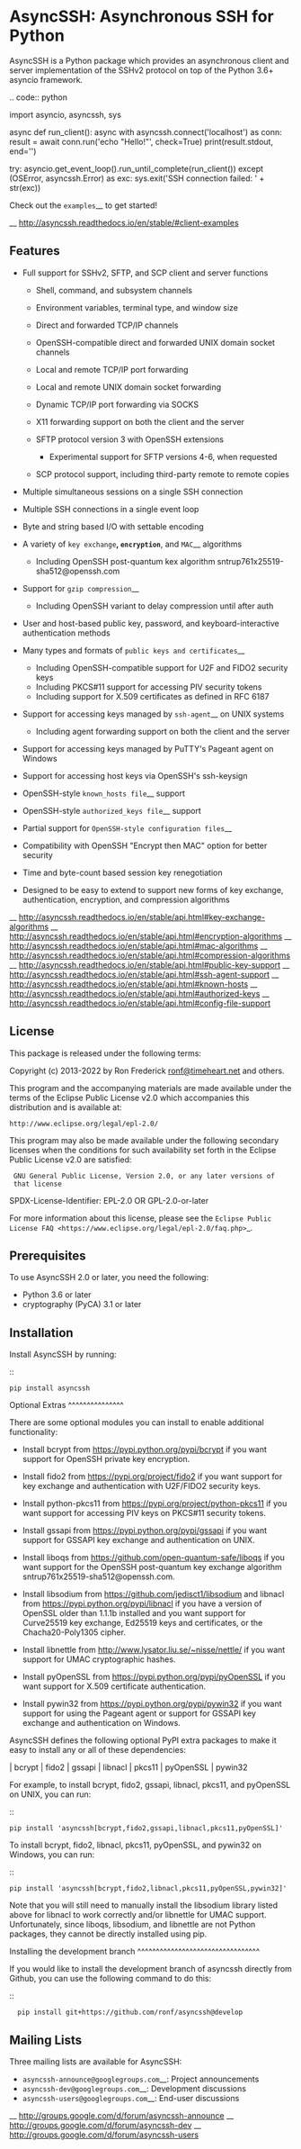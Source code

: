 AsyncSSH: Asynchronous SSH for Python
=====================================

AsyncSSH is a Python package which provides an asynchronous client and
server implementation of the SSHv2 protocol on top of the Python 3.6+
asyncio framework.

.. code:: python

  import asyncio, asyncssh, sys

  async def run_client():
      async with asyncssh.connect('localhost') as conn:
          result = await conn.run('echo "Hello!"', check=True)
          print(result.stdout, end='')

  try:
      asyncio.get_event_loop().run_until_complete(run_client())
  except (OSError, asyncssh.Error) as exc:
      sys.exit('SSH connection failed: ' + str(exc))

Check out the `examples`__ to get started!

__ http://asyncssh.readthedocs.io/en/stable/#client-examples

Features
--------

* Full support for SSHv2, SFTP, and SCP client and server functions

  * Shell, command, and subsystem channels
  * Environment variables, terminal type, and window size
  * Direct and forwarded TCP/IP channels
  * OpenSSH-compatible direct and forwarded UNIX domain socket channels
  * Local and remote TCP/IP port forwarding
  * Local and remote UNIX domain socket forwarding
  * Dynamic TCP/IP port forwarding via SOCKS
  * X11 forwarding support on both the client and the server
  * SFTP protocol version 3 with OpenSSH extensions

    * Experimental support for SFTP versions 4-6, when requested

  * SCP protocol support, including third-party remote to remote copies

* Multiple simultaneous sessions on a single SSH connection
* Multiple SSH connections in a single event loop
* Byte and string based I/O with settable encoding
* A variety of `key exchange`__, `encryption`__, and `MAC`__ algorithms

  * Including OpenSSH post-quantum kex algorithm
    sntrup761x25519-sha512\@openssh.com

* Support for `gzip compression`__

  * Including OpenSSH variant to delay compression until after auth

* User and host-based public key, password, and keyboard-interactive
  authentication methods

* Many types and formats of `public keys and certificates`__

  * Including OpenSSH-compatible support for U2F and FIDO2 security keys
  * Including PKCS#11 support for accessing PIV security tokens
  * Including support for X.509 certificates as defined in RFC 6187

* Support for accessing keys managed by `ssh-agent`__ on UNIX systems

  * Including agent forwarding support on both the client and the server

* Support for accessing keys managed by PuTTY's Pageant agent on Windows
* Support for accessing host keys via OpenSSH's ssh-keysign
* OpenSSH-style `known_hosts file`__ support
* OpenSSH-style `authorized_keys file`__ support
* Partial support for `OpenSSH-style configuration files`__
* Compatibility with OpenSSH "Encrypt then MAC" option for better security
* Time and byte-count based session key renegotiation
* Designed to be easy to extend to support new forms of key exchange,
  authentication, encryption, and compression algorithms

__ http://asyncssh.readthedocs.io/en/stable/api.html#key-exchange-algorithms
__ http://asyncssh.readthedocs.io/en/stable/api.html#encryption-algorithms
__ http://asyncssh.readthedocs.io/en/stable/api.html#mac-algorithms
__ http://asyncssh.readthedocs.io/en/stable/api.html#compression-algorithms
__ http://asyncssh.readthedocs.io/en/stable/api.html#public-key-support
__ http://asyncssh.readthedocs.io/en/stable/api.html#ssh-agent-support
__ http://asyncssh.readthedocs.io/en/stable/api.html#known-hosts
__ http://asyncssh.readthedocs.io/en/stable/api.html#authorized-keys
__ http://asyncssh.readthedocs.io/en/stable/api.html#config-file-support

License
-------

This package is released under the following terms:

  Copyright (c) 2013-2022 by Ron Frederick <ronf@timeheart.net> and others.

  This program and the accompanying materials are made available under
  the terms of the Eclipse Public License v2.0 which accompanies this
  distribution and is available at:

    http://www.eclipse.org/legal/epl-2.0/

  This program may also be made available under the following secondary
  licenses when the conditions for such availability set forth in the
  Eclipse Public License v2.0 are satisfied:

     GNU General Public License, Version 2.0, or any later versions of
     that license

  SPDX-License-Identifier: EPL-2.0 OR GPL-2.0-or-later

For more information about this license, please see the `Eclipse
Public License FAQ <https://www.eclipse.org/legal/epl-2.0/faq.php>`_.

Prerequisites
-------------

To use AsyncSSH 2.0 or later, you need the following:

* Python 3.6 or later
* cryptography (PyCA) 3.1 or later

Installation
------------

Install AsyncSSH by running:

  ::

    pip install asyncssh

Optional Extras
^^^^^^^^^^^^^^^

There are some optional modules you can install to enable additional
functionality:

* Install bcrypt from https://pypi.python.org/pypi/bcrypt
  if you want support for OpenSSH private key encryption.

* Install fido2 from https://pypi.org/project/fido2 if you want support
  for key exchange and authentication with U2F/FIDO2 security keys.

* Install python-pkcs11 from https://pypi.org/project/python-pkcs11 if
  you want support for accessing PIV keys on PKCS#11 security tokens.

* Install gssapi from https://pypi.python.org/pypi/gssapi if you
  want support for GSSAPI key exchange and authentication on UNIX.

* Install liboqs from https://github.com/open-quantum-safe/liboqs
  if you want support for the OpenSSH post-quantum key exchange
  algorithm sntrup761x25519-sha512\@openssh.com.

* Install libsodium from https://github.com/jedisct1/libsodium
  and libnacl from https://pypi.python.org/pypi/libnacl if you have
  a version of OpenSSL older than 1.1.1b installed and you want
  support for Curve25519 key exchange, Ed25519 keys and certificates,
  or the Chacha20-Poly1305 cipher.

* Install libnettle from http://www.lysator.liu.se/~nisse/nettle/
  if you want support for UMAC cryptographic hashes.

* Install pyOpenSSL from https://pypi.python.org/pypi/pyOpenSSL
  if you want support for X.509 certificate authentication.

* Install pywin32 from https://pypi.python.org/pypi/pywin32 if you
  want support for using the Pageant agent or support for GSSAPI
  key exchange and authentication on Windows.

AsyncSSH defines the following optional PyPI extra packages to make it
easy to install any or all of these dependencies:

  | bcrypt
  | fido2
  | gssapi
  | libnacl
  | pkcs11
  | pyOpenSSL
  | pywin32

For example, to install bcrypt, fido2, gssapi, libnacl, pkcs11, and
pyOpenSSL on UNIX, you can run:

  ::

    pip install 'asyncssh[bcrypt,fido2,gssapi,libnacl,pkcs11,pyOpenSSL]'

To install bcrypt, fido2, libnacl, pkcs11, pyOpenSSL, and pywin32 on
Windows, you can run:

  ::

    pip install 'asyncssh[bcrypt,fido2,libnacl,pkcs11,pyOpenSSL,pywin32]'

Note that you will still need to manually install the libsodium library
listed above for libnacl to work correctly and/or libnettle for UMAC
support. Unfortunately, since liboqs, libsodium, and libnettle are not
Python packages, they cannot be directly installed using pip.

Installing the development branch
^^^^^^^^^^^^^^^^^^^^^^^^^^^^^^^^^

If you would like to install the development branch of asyncssh directly
from Github, you can use the following command to do this:

  ::

      pip install git+https://github.com/ronf/asyncssh@develop

Mailing Lists
-------------

Three mailing lists are available for AsyncSSH:

* `asyncssh-announce@googlegroups.com`__: Project announcements
* `asyncssh-dev@googlegroups.com`__: Development discussions
* `asyncssh-users@googlegroups.com`__: End-user discussions

__ http://groups.google.com/d/forum/asyncssh-announce
__ http://groups.google.com/d/forum/asyncssh-dev
__ http://groups.google.com/d/forum/asyncssh-users
